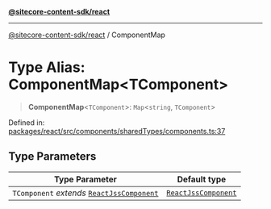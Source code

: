 [**@sitecore-content-sdk/react**](../README.md)

***

[@sitecore-content-sdk/react](../README.md) / ComponentMap

# Type Alias: ComponentMap\<TComponent\>

> **ComponentMap**\<`TComponent`\>: `Map`\<`string`, `TComponent`\>

Defined in: [packages/react/src/components/sharedTypes/components.ts:37](https://github.com/Sitecore/content-sdk/blob/6011964d1f248a508bbfba336ef2d9fbb216116e/packages/react/src/components/sharedTypes/components.ts#L37)

## Type Parameters

| Type Parameter | Default type |
| ------ | ------ |
| `TComponent` *extends* [`ReactJssComponent`](ReactJssComponent.md) | [`ReactJssComponent`](ReactJssComponent.md) |
